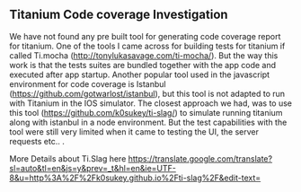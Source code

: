 Titanium Code coverage  Investigation
----------------------------------

We have not found any pre built tool for generating code coverage report for titanium.
One of the tools I came across for building tests for titanium if called Ti.mocha (http://tonylukasavage.com/ti-mocha/).  But the way this work is that the tests suites are bundled together with the app code and executed after app startup.  Another popular tool used in the javascript environment for code coverage is Istanbul (https://github.com/gotwarlost/istanbul), but this tool is not adapted to run with Titanium in the IOS simulator. 
The closest approach we had, was to use this tool (https://github.com/k0sukey/ti-slag/) to simulate running  titanium along with istanbul in a node environment. But the test capabilities with the tool were still very limited when it came to testing the UI, the server requests etc.. . 

More Details about Ti.Slag here https://translate.google.com/translate?sl=auto&tl=en&js=y&prev=_t&hl=en&ie=UTF-8&u=http%3A%2F%2Fk0sukey.github.io%2Fti-slag%2F&edit-text=
 